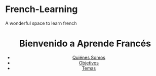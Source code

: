 # French-Learning
A wonderful space to learn french 
<!DOCTYPE html>
<html lang="es">
<head>
    <meta charset="UTF-8">
    <meta name="viewport" content="width=device-width, initial-scale=1.0">
    <title>Inicio - Aprende Francés</title>
    <link rel="stylesheet" href="styles.css">
</head>
<body>
    <header>
        <h1>Bienvenido a Aprende Francés</h1>
        <nav>
            <ul>
                <li><a href="#quienes_somos">Quiénes Somos</a></li>
                <li><a href="#objetivos">Objetivos</a></li>
                <li><a href="#temas">Temas</a></li>
            </ul>
        </nav>
    </header>
    <main>
        <!-- Contenido principal de la página de inicio -->
    </main>
    <footer>
        <!-- Footer -->
    </footer>
</body>
</html>
